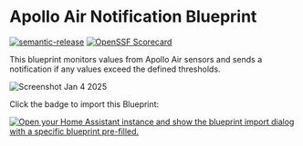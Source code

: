 # Apollo Air Notification Blueprint
[![semantic-release](https://img.shields.io/badge/%20%20%F0%9F%93%A6%F0%9F%9A%80-semantic--release-e10079.svg)](https://github.com/semantic-release/semantic-release)
[![OpenSSF Scorecard](https://api.securityscorecards.dev/projects/github.com/tomerh2001/homeassistant-apollo-air-blueprint/badge)](https://securityscorecards.dev/viewer/?uri=github.com/tomerh2001/homeassistant-apollo-air-blueprint)

This blueprint monitors values from Apollo Air sensors and sends a notification if any values exceed the defined thresholds.

![Screenshot Jan 4 2025](https://github.com/user-attachments/assets/9589394a-dae8-4faf-8d85-b11067ecd640)

Click the badge to import this Blueprint:

[![Open your Home Assistant instance and show the blueprint import dialog with a specific blueprint pre-filled.](https://my.home-assistant.io/badges/blueprint_import.svg)](https://my.home-assistant.io/redirect/blueprint_import/?blueprint_url=https%3A%2F%2Fraw.githubusercontent.com%2Ftomerh2001%2Fhomeassistant-apollo-air-blueprint%2Frefs%2Fheads%2Fmain%2Fapollo-air-blueprint.yaml)
